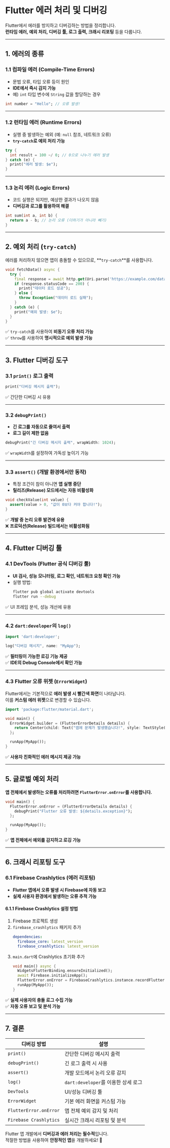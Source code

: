 # Flutter 에러 처리 및 디버깅

Flutter에서 에러를 방지하고 디버깅하는 방법을 정리합니다.  
**런타임 에러, 예외 처리, 디버깅 툴, 로그 출력, 크래시 리포팅** 등을 다룹니다.

---

## 1. 에러의 종류

### 1.1 컴파일 에러 (Compile-Time Errors)
- 문법 오류, 타입 오류 등이 원인
- **IDE에서 즉시 감지 가능**
- 예) `int` 타입 변수에 `String` 값을 할당하는 경우

```dart
int number = "Hello"; // 오류 발생!
```

---

### 1.2 런타임 에러 (Runtime Errors)
- 실행 중 발생하는 예외 (예: `null` 참조, 네트워크 오류)
- **`try-catch`로 예외 처리 가능**

```dart
try {
  int result = 100 ~/ 0; // 0으로 나누기 에러 발생
} catch (e) {
  print("에러 발생: $e");
}
```

---

### 1.3 논리 에러 (Logic Errors)
- 코드 실행은 되지만, 예상한 결과가 나오지 않음
- **디버깅과 로그를 활용하여 해결**

```dart
int sum(int a, int b) {
  return a - b; // 논리 오류 (더하기가 아니라 빼기)
}
```

---

## 2. 예외 처리 (`try-catch`)

에러를 처리하지 않으면 앱이 충돌할 수 있으므로, **`try-catch`**를 사용합니다.

```dart
void fetchData() async {
  try {
    final response = await http.get(Uri.parse('https://example.com/data'));
    if (response.statusCode == 200) {
      print("데이터 로드 성공");
    } else {
      throw Exception("데이터 로드 실패");
    }
  } catch (e) {
    print("예외 발생: $e");
  }
}
```

✅ `try-catch`를 사용하여 **비동기 오류 처리 가능**  
✅ `throw`를 사용하여 **명시적으로 예외 발생 가능**  

---

## 3. Flutter 디버깅 도구

### 3.1 `print()` 로그 출력
```dart
print("디버깅 메시지 출력");
```

✅ 간단한 디버깅 시 유용  

---

### 3.2 `debugPrint()`
- **긴 로그를 자동으로 줄여서 출력**
- **로그 길이 제한 없음**

```dart
debugPrint("긴 디버깅 메시지 출력", wrapWidth: 1024);
```

✅ `wrapWidth`를 설정하여 가독성 높이기 가능  

---

### 3.3 `assert()` (개발 환경에서만 동작)
- 특정 조건이 참이 아니면 **앱 실행 중단**
- **릴리즈(Release) 모드에서는 자동 비활성화**

```dart
void checkValue(int value) {
  assert(value > 0, "값이 0보다 커야 합니다!");
}
```

✅ **개발 중 논리 오류 발견에 유용**  
❌ **프로덕션(Release) 빌드에서는 비활성화됨**  

---

## 4. Flutter 디버깅 툴

### 4.1 DevTools (Flutter 공식 디버깅 툴)
- **UI 검사, 성능 모니터링, 로그 확인, 네트워크 요청 확인 가능**
- 실행 방법:
  ```sh
  flutter pub global activate devtools
  flutter run --debug
  ```

✅ UI 프레임 분석, 성능 개선에 유용  

---

### 4.2 `dart:developer`의 `log()`
```dart
import 'dart:developer';

log("디버깅 메시지", name: "MyApp");
```

✅ **필터링이 가능한 로깅 기능 제공**  
✅ **IDE의 Debug Console에서 확인 가능**  

---

### 4.3 Flutter 오류 위젯 (`ErrorWidget`)
Flutter에서는 기본적으로 **에러 발생 시 빨간색 화면**이 나타납니다.  
이를 **커스텀 에러 위젯**으로 변경할 수 있습니다.

```dart
import 'package:flutter/material.dart';

void main() {
  ErrorWidget.builder = (FlutterErrorDetails details) {
    return Center(child: Text("앱에 문제가 발생했습니다!", style: TextStyle(color: Colors.red)));
  };

  runApp(MyApp());
}
```

✅ **사용자 친화적인 에러 메시지 제공 가능**  

---

## 5. 글로벌 예외 처리

**앱 전체에서 발생하는 오류를 처리하려면 `FlutterError.onError`를 사용합니다.**

```dart
void main() {
  FlutterError.onError = (FlutterErrorDetails details) {
    debugPrint("Flutter 오류 발생: ${details.exception}");
  };

  runApp(MyApp());
}
```

✅ **앱 전체에서 예외를 감지하고 로깅 가능**  

---

## 6. 크래시 리포팅 도구

### 6.1 Firebase Crashlytics (에러 리포팅)
- **Flutter 앱에서 오류 발생 시 Firebase에 자동 보고**
- **실제 사용자 환경에서 발생하는 오류 추적 가능**

#### 6.1.1 Firebase Crashlytics 설정 방법
1. Firebase 프로젝트 생성
2. `firebase_crashlytics` 패키지 추가
   ```yaml
   dependencies:
     firebase_core: latest_version
     firebase_crashlytics: latest_version
   ```
3. `main.dart`에 Crashlytics 초기화 추가
   ```dart
   void main() async {
     WidgetsFlutterBinding.ensureInitialized();
     await Firebase.initializeApp();
     FlutterError.onError = FirebaseCrashlytics.instance.recordFlutterError;
     runApp(MyApp());
   }
   ```

✅ **실제 사용자의 충돌 로그 수집 가능**  
✅ **자동 오류 보고 및 분석 가능**  

---

## 7. 결론

| 디버깅 방법 | 설명 |
|-------------|------------------------------|
| `print()` | 간단한 디버깅 메시지 출력 |
| `debugPrint()` | 긴 로그 출력 시 사용 |
| `assert()` | 개발 모드에서 논리 오류 감지 |
| `log()` | `dart:developer`를 이용한 상세 로그 |
| `DevTools` | UI/성능 디버깅 툴 |
| `ErrorWidget` | 기본 에러 화면을 커스텀 가능 |
| `FlutterError.onError` | 앱 전체 예외 감지 및 처리 |
| `Firebase Crashlytics` | 실시간 크래시 리포팅 및 분석 |

Flutter 앱 개발에서 **디버깅과 에러 처리는 필수적**입니다.  
적절한 방법을 사용하여 **안정적인 앱**을 개발하세요! 🚀
